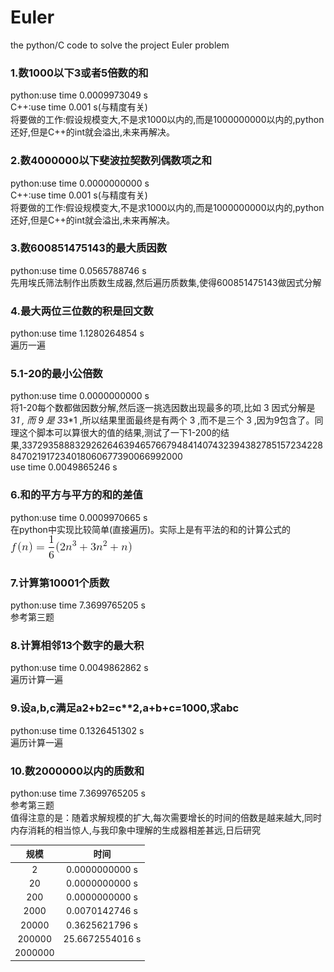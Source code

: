 # Euler
the python/C code to solve the project Euler problem

### 1.数1000以下3或者5倍数的和
python:use time 0.0009973049 s <br/>
C++:use time 0.001 s(与精度有关) <br/>
将要做的工作:假设规模变大,不是求1000以内的,而是1000000000以内的,python还好,但是C++的int就会溢出,未来再解决。<br/>

### 2.数4000000以下斐波拉契数列偶数项之和
python:use time 0.0000000000 s <br/>
C++:use time 0.001 s(与精度有关) <br/>
将要做的工作:假设规模变大,不是求1000以内的,而是1000000000以内的,python还好,但是C++的int就会溢出,未来再解决。<br/>

### 3.数600851475143的最大质因数
python:use time 0.0565788746 s <br/>
先用埃氏筛法制作出质数生成器,然后遍历质数集,使得600851475143做因式分解

### 4.最大两位三位数的积是回文数
python:use time 1.1280264854 s <br/>
遍历一遍

### 5.1-20的最小公倍数
python:use time 0.0000000000 s <br/>
将1-20每个数都做因数分解,然后逐一挑选因数出现最多的项,比如 3 因式分解是 3*1 , 而 9 是 3*3*1 ,所以结果里面最终是有两个 3 ,而不是三个 3 ,因为9包含了。同理这个脚本可以算很大的值的结果,测试了一下1-200的结果,337293588832926264639465766794841407432394382785157234228847021917234018060677390066992000<br/>
use time 0.0049865246 s

### 6.和的平方与平方的和的差值
python:use time 0.0009970665 s <br/>
在python中实现比较简单(直接遍历)。实际上是有平法的和的计算公式的 <br/>
![f(n) = \frac{1}{6}(2n^3 + 3n^2 + n)](python/img/6.gif)

### 7.计算第10001个质数
python:use time 7.3699765205 s <br/>
参考第三题

### 8.计算相邻13个数字的最大积
python:use time 0.0049862862 s <br/>
遍历计算一遍

### 9.设a,b,c满足a**2+b**2=c**2,a+b+c=1000,求abc
python:use time 0.1326451302 s <br/>
遍历计算一遍

### 10.数2000000以内的质数和
python:use time 7.3699765205 s <br/>
参考第三题 <br/>
值得注意的是：随着求解规模的扩大,每次需要增长的时间的倍数是越来越大,同时内存消耗的相当惊人,与我印象中理解的生成器相差甚远,日后研究<br/>

|规模|时间|
|:-:|:-:|
|2|0.0000000000 s|
|20|0.0000000000 s|
|200|0.0000000000 s|
|2000|0.0070142746 s|
|20000|0.3625621796 s|
|200000|25.6672554016 s|
|2000000||
